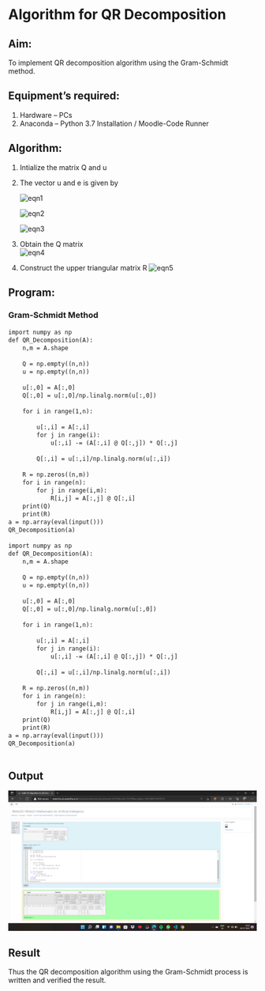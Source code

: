 # Algorithm for QR Decomposition
## Aim:
To implement QR decomposition algorithm using the Gram-Schmidt method.
## Equipment’s required:
1.	Hardware – PCs
2.	Anaconda – Python 3.7 Installation / Moodle-Code Runner
## Algorithm:
1.	Intialize the matrix Q and u
2.	The vector u and e is given by

    ![eqn1](./ex4.jpg)

    ![eqn2](./ex6.jpg)

    ![eqn3](./ex3.jpg)

3.	Obtain the Q matrix   
    ![eqn4](./ex1.jpg)
4.	Construct the upper triangular matrix R
    ![eqn5](./ex2.jpg)



## Program:
### Gram-Schmidt Method
```
import numpy as np
def QR_Decomposition(A):
    n,m = A.shape
    
    Q = np.empty((n,n))
    u = np.empty((n,n))
    
    u[:,0] = A[:,0]
    Q[:,0] = u[:,0]/np.linalg.norm(u[:,0])
    
    for i in range(1,n):
        
        u[:,i] = A[:,i]
        for j in range(i):
            u[:,i] -= (A[:,i] @ Q[:,j]) * Q[:,j]
            
        Q[:,i] = u[:,i]/np.linalg.norm(u[:,i])
        
    R = np.zeros((n,m))
    for i in range(n):
        for j in range(i,m):
            R[i,j] = A[:,j] @ Q[:,i]
    print(Q)
    print(R)
a = np.array(eval(input()))
QR_Decomposition(a)

import numpy as np
def QR_Decomposition(A):
    n,m = A.shape
    
    Q = np.empty((n,n))
    u = np.empty((n,n))
    
    u[:,0] = A[:,0]
    Q[:,0] = u[:,0]/np.linalg.norm(u[:,0])
    
    for i in range(1,n):
        
        u[:,i] = A[:,i]
        for j in range(i):
            u[:,i] -= (A[:,i] @ Q[:,j]) * Q[:,j]
            
        Q[:,i] = u[:,i]/np.linalg.norm(u[:,i])
        
    R = np.zeros((n,m))
    for i in range(n):
        for j in range(i,m):
            R[i,j] = A[:,j] @ Q[:,i]
    print(Q)
    print(R)
a = np.array(eval(input()))
QR_Decomposition(a)


```
## Output
![git log](mohan3.png)
## Result
Thus the QR decomposition algorithm using the Gram-Schmidt process is written and verified the result.